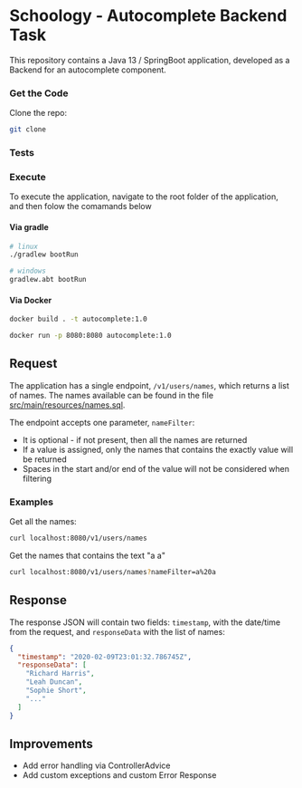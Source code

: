 # Schoology - Autocomplete Backend Task

This repository contains a Java 13 / SpringBoot application, developed as a Backend for an autocomplete component.

### Get the Code
Clone the repo:
```bash
git clone
```

### Tests


### Execute
To execute the application, navigate to the root folder of the application, and then folow the comamands below

#### Via gradle
```bash
# linux
./gradlew bootRun

# windows
gradlew.abt bootRun
```

#### Via Docker
```bash
docker build . -t autocomplete:1.0

docker run -p 8080:8080 autocomplete:1.0
```

## Request

The application has a single endpoint, `/v1/users/names`, which returns a list of names. 
The names available can be found in the file [src/main/resources/names.sql]().

The endpoint accepts one parameter, `nameFilter`:
* It is optional - if not present, then all the names are returned
* If a value is assigned, only the names that contains the exactly value will be returned
* Spaces in the start and/or end of the value will not be considered when filtering

### Examples
Get all the names:
```bash
curl localhost:8080/v1/users/names
```

Get the names that contains the text "a a"
```bash
curl localhost:8080/v1/users/names?nameFilter=a%20a
```

## Response

The response JSON will contain two fields: `timestamp`, with the date/time from the request, and `responseData` with the list of names:
```json
{
  "timestamp": "2020-02-09T23:01:32.786745Z",
  "responseData": [
    "Richard Harris",
    "Leah Duncan",
    "Sophie Short",
    "..."
  ]
}
```

## Improvements
* Add error handling via ControllerAdvice
* Add custom exceptions and custom Error Response

